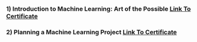 ### 1) Introduction to Machine Learning: Art of the Possible <a href="https://www.aws.training/Transcript/CompletionCertificateHtml?transcriptid=6zmG2IbXxkGU8o8o3HMLdA2" target="_blank">Link To Certificate</a>

### 2) Planning a Machine Learning Project <a href="https://www.aws.training/Transcript/CompletionCertificateHtml?transcriptid=rOYqF-bEu0yYQWGZDjcZmw2" target="_blank">Link To Certificate</a>

